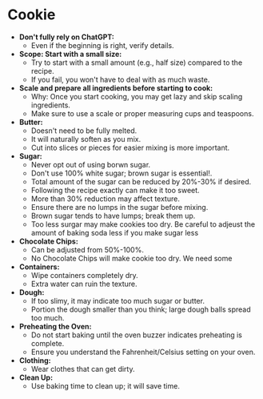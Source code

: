 
# Cookie

- **Don't fully rely on ChatGPT:**
  - Even if the beginning is right, verify details.
- **Scope: Start with a small size:**
  - Try to start with a small amount (e.g., half size) compared to the recipe.
  - If you fail, you won't have to deal with as much waste.
- **Scale and prepare all ingredients before starting to cook:**
  - Why: Once you start cooking, you may get lazy and skip scaling ingredients.
  - Make sure to use a scale or proper measuring cups and teaspoons.
- **Butter:**
  - Doesn't need to be fully melted.
  - It will naturally soften as you mix.
  - Cut into slices or pieces for easier mixing is more important.
- **Sugar:**
  - Never opt out of using borwn sugar.
  - Don't use 100% white sugar; brown sugar is essential!.
  - Total amount of the sugar can be reduced by 20%-30% if desired.
  - Following the recipe exactly can make it too sweet.
  - More than 30% reduction may affect texture.
  - Ensure there are no lumps in the sugar before mixing.
  - Brown sugar tends to have lumps; break them up.
  - Too less surgar may make cookies too dry. Be careful to adjeust the amount of baking soda less if you make sugar less
- **Chocolate Chips:**
  - Can be adjusted from 50%-100%.
  - No Chocolate Chips will make cookie too dry. We need some
- **Containers:**
  - Wipe containers completely dry.
  - Extra water can ruin the texture.
- **Dough:**
  - If too slimy, it may indicate too much sugar or butter.
  - Portion the dough smaller than you think; large dough balls spread too much.
- **Preheating the Oven:**
  - Do not start baking until the oven buzzer indicates preheating is complete.
  - Ensure you understand the Fahrenheit/Celsius setting on your oven.
- **Clothing:**
  - Wear clothes that can get dirty.
- **Clean Up:**
  - Use baking time to clean up; it will save time.

